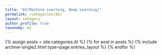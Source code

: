 ```yaml
---
title: "AI(Machine Learning, Deep Learning)"
permalink: /categories/AI/
layout: category
author_profile: true
taxonomy: AI
---
```



{% assign posts = site.categories.AI %}
{% for post in posts %} {% include archive-single2.html type=page.entries_layout %} {% endfor %}
